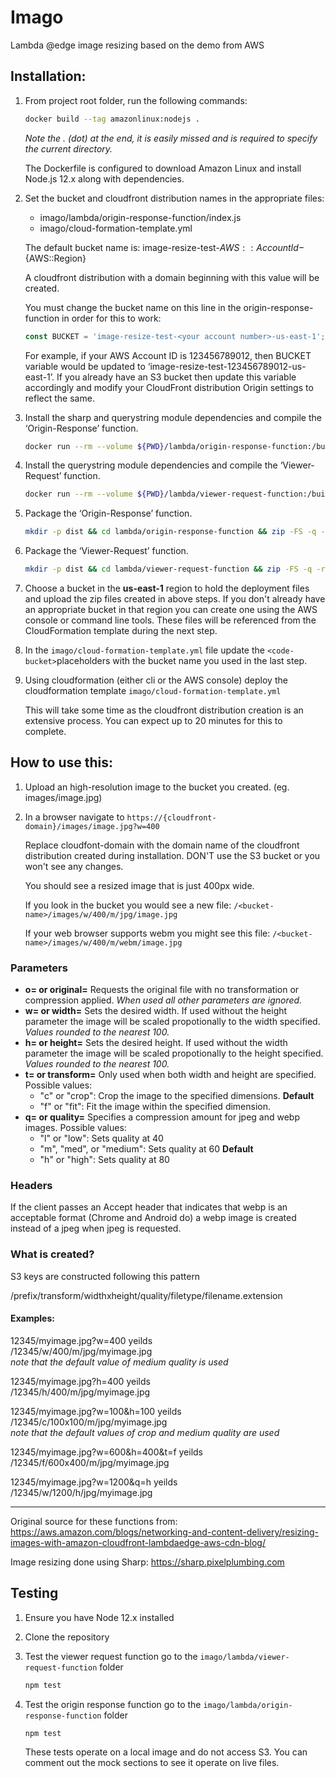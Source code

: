 # Imago
Lambda @edge image resizing based on the demo from AWS

## Installation:

1) From project root folder, run the following commands:

    ```BASH
    docker build --tag amazonlinux:nodejs .
    ```
    _Note the . (dot) at the end, it is easily missed and is required to specify the current directory._

    The Dockerfile is configured to download Amazon Linux and install Node.js 12.x along with dependencies.

2) Set the bucket and cloudfront distribution names in the appropriate files:
    + imago/lambda/origin-response-function/index.js
    + imago/cloud-formation-template.yml

    The default bucket name is:  image-resize-test-${AWS::AccountId}-${AWS::Region}
    
    A cloudfront distribution with a domain beginning with this value will be created.
    
    You must change the bucket name on this line in the origin-response-function in order for this to work:
    
    ```JAVASCRIPT
    const BUCKET = 'image-resize-test-<your account number>-us-east-1';
    ```

    For example, if your AWS Account ID is 123456789012, then BUCKET variable would be updated to ‘image-resize-test-123456789012-us-east-1’. If you already have an S3 bucket then update this variable accordingly and modify your CloudFront distribution Origin settings to reflect the same.

3) Install the sharp and querystring module dependencies and compile the ‘Origin-Response’ function.

    ```BASH
    docker run --rm --volume ${PWD}/lambda/origin-response-function:/build amazonlinux:nodejs /bin/bash -c "source ~/.bashrc; npm init -f -y; npm install sharp --save; npm install querystring --save; npm install --only=prod"
    ```

4) Install the querystring module dependencies and compile the ‘Viewer-Request’ function.

    ```BASH
    docker run --rm --volume ${PWD}/lambda/viewer-request-function:/build amazonlinux:nodejs /bin/bash -c "source ~/.bashrc; npm init -f -y; npm install querystring --save; npm install --only=prod"
    ```

5) Package the ‘Origin-Response’ function.

    ```BASH
    mkdir -p dist && cd lambda/origin-response-function && zip -FS -q -r ../../dist/origin-response-function-12.zip * -x test/\* && cd ../..
    ```

6) Package the ‘Viewer-Request’ function.
    
    ```BASH
    mkdir -p dist && cd lambda/viewer-request-function && zip -FS -q -r ../../dist/viewer-request-function-12.zip * -x test/\* && cd ../..
    ```

7) Choose a bucket in the __us-east-1__ region to hold the deployment files and upload the zip files created in above steps. If you don't already have an appropriate bucket in that region you can create one using the AWS console or command line tools. These files will be referenced from the CloudFormation template during the next step.

8) In the `imago/cloud-formation-template.yml` file update the `<code-bucket>`placeholders with the bucket name you used in the last step.

9) Using cloudformation (either cli or the AWS console) deploy the cloudformation template `imago/cloud-formation-template.yml`

    This will take some time as the cloudfront distribution creation is an extensive process. You can expect up to 20 minutes for this to complete.

## How to use this:

1) Upload an high-resolution image to the bucket you created. (eg. images/image.jpg)
2) In a browser navigate to `https://{cloudfront-domain}/images/image.jpg?w=400`

    Replace cloudfont-domain with the domain name of the cloudfront distribution created during installation. DON'T use the S3 bucket or you won't see any changes.

    You should see a resized image that is just 400px wide.

    If you look in the bucket you would see a new file: `/<bucket-name>/images/w/400/m/jpg/image.jpg`

    If your web browser supports webm you might see this file: `/<bucket-name>/images/w/400/m/webm/image.jpg`

### Parameters

+ **o= or original=** Requests the original file with no transformation or compression applied. _When used all other parameters are ignored._
+ **w= or width=** Sets the desired width. If used without the height parameter the image will be scaled propotionally to the width specified. _Values rounded to the nearest 100._
+ **h= or height=** Sets the desired height. If used without the width parameter the image will be scaled propotionally to the height specified. _Values rounded to the nearest 100._
+ **t= or transform=** Only used when both width and height are specified. Possible values:
    * "c" or "crop": Crop the image to the specified dimensions. **Default**
    * "f" or "fit": Fit the image within the specified dimension.
+ **q= or quality=** Specifies a compression amount for jpeg and webp images. Possible values:
    * "l" or "low": Sets quality at 40
    * "m", "med", or "medium": Sets quality at 60 **Default**
    * "h" or "high": Sets quality at 80

### Headers

If the client passes an Accept header that indicates that webp is an acceptable format (Chrome and Android do) a webp image is created instead of a jpeg when jpeg is requested.

### What is created?

S3 keys are constructed following this pattern

/prefix/transform/widthxheight/quality/filetype/filename.extension

#### Examples:

12345/myimage.jpg?w=400 yeilds\
/12345/w/400/m/jpg/myimage.jpg\
_note that the default value of medium quality is used_

12345/myimage.jpg?h=400 yeilds\
/12345/h/400/m/jpg/myimage.jpg

12345/myimage.jpg?w=100&h=100 yeilds\
/12345/c/100x100/m/jpg/myimage.jpg\
_note that the default values of crop and medium quality are used_

12345/myimage.jpg?w=600&h=400&t=f yeilds\
/12345/f/600x400/m/jpg/myimage.jpg

12345/myimage.jpg?w=1200&q=h yeilds\
/12345/w/1200/h/jpg/myimage.jpg


-------

Original source for these functions from:
https://aws.amazon.com/blogs/networking-and-content-delivery/resizing-images-with-amazon-cloudfront-lambdaedge-aws-cdn-blog/

Image resizing done using Sharp:
https://sharp.pixelplumbing.com

## Testing

1) Ensure you have Node 12.x installed
2) Clone the repository
3) Test the viewer request function
    go to the `imago/lambda/viewer-request-function` folder
    
    ```BASH
    npm test
    ```

4) Test the origin response function
    go to the `imago/lambda/origin-response-function` folder
    
    ```BASH
    npm test
    ```

    These tests operate on a local image and do not access S3. You can comment out the mock sections to see it operate on live files.


